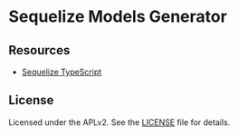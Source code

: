 # Sequelize Models Generator

## Resources

-  [Sequelize TypeScript](https://sequelize.org/docs/v6/other-topics/typescript/)

## License

Licensed under the APLv2. See the [LICENSE](https://github.com/jiifw/node-ts-boilerplate/blob/main/LICENSE) file for details.
